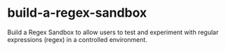 # build-a-regex-sandbox
Build a Regex Sandbox to allow users to test and experiment with regular expressions (regex) in a controlled environment.
